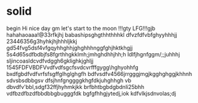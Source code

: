 # solid
begin
Hi
nice day
gm
let's start
to the moon !!!gty
LFG!!!gjb
hahahaoaaa!@33rfkjhj
babashipsghgthhthhhkl
dfvzfdfvbfghyyhhhjj
23446356g3hyhkjhjhhhljkkj
gd54fvg5dsf4vfgqyhhghhjghghhhnggfghjhktkhgjj
5s4d65sdfbdbjfs8fgrthhgkklmh;jmhghdhhjhh;h
ldlfjhgnfggm/;;juhhhj
sljincoasldcvdfvdggh6gklighkjghljj
1545FDFVBDFVvdfvdfsgcfsvdcvrfffgygg\hghyohhfg
bxdfgbdfvdfvrfsfsgffglhglghgfh
bdfvsdfv4566jrrgggjmgjkgghghggjkhhnh
sdvsbsdbbgsv dfsjhnfgnggggkhgfdkjuhghhgh
vb dbvdfv'bbl,sdgf32ffjhyhmkjkk
brfbhtbgbdgbdnli25bhh
vdfbzdfbzdfbbdbbgbugggfdk
bgfgfhhgjytedj,iok
kdfvlkjsdnvolas;dj
